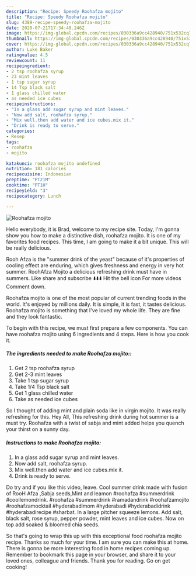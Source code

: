 ```yaml
---
description: "Recipe: Speedy Roohafza mojito"
title: "Recipe: Speedy Roohafza mojito"
slug: 4389-recipe-speedy-roohafza-mojito
date: 2020-07-21T17:34:48.246Z
image: https://img-global.cpcdn.com/recipes/030336a9cc428940/751x532cq70/roohafza-mojito-recipe-main-photo.jpg
thumbnail: https://img-global.cpcdn.com/recipes/030336a9cc428940/751x532cq70/roohafza-mojito-recipe-main-photo.jpg
cover: https://img-global.cpcdn.com/recipes/030336a9cc428940/751x532cq70/roohafza-mojito-recipe-main-photo.jpg
author: Luke Baker
ratingvalue: 4.5
reviewcount: 11
recipeingredient:
- 2 tsp roohafza syrup
- 23 mint leaves
- 1 tsp sugar syrup
- 14 Tsp black salt
- 1 glass chilled water
- as needed ice cubes
recipeinstructions:
- "In a glass add sugar syrup and mint leaves."
- "Now add salt, roohafza syrup."
- "Mix well.then add water and ice cubes.mix it."
- "Drink is ready to serve."
categories:
- Resep
tags:
- roohafza
- mojito

katakunci: roohafza mojito undefined
nutrition: 181 calories
recipecuisine: Indonesian
preptime: "PT21M"
cooktime: "PT1H"
recipeyield: "3"
recipecategory: Lunch

---
```



![Roohafza mojito](https://img-global.cpcdn.com/recipes/030336a9cc428940/751x532cq70/roohafza-mojito-recipe-main-photo.jpg)

Hello everybody, it is Brad, welcome to my recipe site. Today, I'm gonna show you how to make a distinctive dish, roohafza mojito. It is one of my favorites food recipes. This time, I am going to make it a bit unique. This will be really delicious.

Rooh Afza is the &#34;summer drink of the yeast&#34; because of it&#39;s properties of cooling effect are enduring, which gives freshness and energy in very hot summer. RoohAfza Mojito a delicious refreshing drink must have in summers. Like share and subscribe ⬇️⬇️⬇️ Hit the bell icon For more videos ️ Comment down.

Roohafza mojito is one of the most popular of current trending foods in the world. It's enjoyed by millions daily. It is simple, it is fast, it tastes delicious. Roohafza mojito is something that I've loved my whole life. They are fine and they look fantastic.


To begin with this recipe, we must first prepare a few components. You can have roohafza mojito using 6 ingredients and 4 steps. Here is how you cook it.

##### The ingredients needed to make Roohafza mojito::

1. Get 2 tsp roohafza syrup
1. Get 2-3 mint leaves
1. Take 1 tsp sugar syrup
1. Take 1/4 Tsp black salt
1. Get 1 glass chilled water
1. Take as needed ice cubes


So I thought of adding mint and plain soda like in virgin mojito. It was really refreshing for this. Hey All, This refreshing drink during hot summer is a must try. Roohafza with a twist of sabja and mint added helps you quench your thirst on a sunny day. 

##### Instructions to make Roohafza mojito:

1. In a glass add sugar syrup and mint leaves.
1. Now add salt, roohafza syrup.
1. Mix well.then add water and ice cubes.mix it.
1. Drink is ready to serve.


Do try and if you like this video, leave. Cool summer drink made with fusion of RooH Afza ,Sabja seeds,Mint and leamon #roohafza #summerdrink #coollemondrink. #roohafza #summerdrink #ramadandrink #roohafzamojito #roohafzamocktail #hyderabadimom #hyderabadi #hyderabadidrink #hyderabadirecipe #sharbat. In a large pitcher squeeze lemons. Add salt, black salt, rose syrup, pepper powder, mint leaves and ice cubes. Now on top add soaked &amp; bloomed chia seeds. 

So that's going to wrap this up with this exceptional food roohafza mojito recipe. Thanks so much for your time. I am sure you can make this at home. There is gonna be more interesting food in home recipes coming up. Remember to bookmark this page in your browser, and share it to your loved ones, colleague and friends. Thank you for reading. Go on get cooking!
